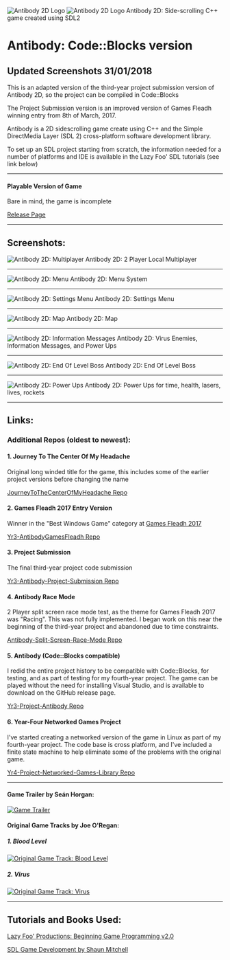![Antibody 2D Logo](https://raw.githubusercontent.com/joeaoregan/Yr3-Antibody-Project-Submission/master/Screenshots/Antibody1Logo.jpg "Antibody: Game Logo")
![Antibody 2D Logo](https://raw.githubusercontent.com/joeaoregan/Yr3-Antibody-Project-Submission/master/Screenshots/Antibody2Credits.jpg "Antibody: Game Logo")
Antibody 2D: Side-scrolling C++ game created using SDL2

# Antibody: Code::Blocks version

## Updated Screenshots 31/01/2018

This is an adapted version of the third-year project submission version of Antibody 2D, so the project can be compiled in Code::Blocks

The Project Submission version is an improved version of Games Fleadh winning entry from 8th of March, 2017. 

Antibody is a 2D sidescrolling game create using C++ and the Simple DirectMedia Layer (SDL 2) cross-platform software development library.

To set up an SDL project starting from scratch, the information needed for a number of platforms and IDE is available in the Lazy Foo' SDL tutorials (see link below)

---

#### Playable Version of Game
Bare in mind, the game is incomplete

[Release Page](https://github.com/joeaoregan/Yr3-Antibody-Project-Submission/releases)

---

## Screenshots:

![Antibody 2D: Multiplayer](https://raw.githubusercontent.com/joeaoregan/Yr3-Antibody-Project-Submission/master/Screenshots/Antibody3Multiplayer.jpg "Antibody 2D: Multiplayer")
Antibody 2D: 2 Player Local Multiplayer

---

![Antibody 2D: Menu](https://raw.githubusercontent.com/joeaoregan/Yr3-Antibody-Project-Submission/master/Screenshots/Antibody4Menu.jpg "Antibody 2D: Menu")
Antibody 2D: Menu System

---

![Antibody 2D: Settings Menu](https://raw.githubusercontent.com/joeaoregan/Yr3-Antibody-Project-Submission/master/Screenshots/Antibody5Settings.jpg "Antibody 2D: Settings Menu")
Antibody 2D: Settings Menu

---

![Antibody 2D: Map](https://raw.githubusercontent.com/joeaoregan/Yr3-Antibody-Project-Submission/master/Screenshots/Antibody6Map.jpg "Antibody: Map")
Antibody 2D: Map

---

![Antibody 2D: Information Messages](https://raw.githubusercontent.com/joeaoregan/Yr3-Antibody-Project-Submission/master/Screenshots/Antibody7InfoMessages.jpg "Antibody 2D: Information Messages")
Antibody 2D: Virus Enemies, Information Messages, and Power Ups

---

![Antibody 2D: End Of Level Boss](https://raw.githubusercontent.com/joeaoregan/Yr3-Antibody-Project-Submission/master/Screenshots/Antibody8Boss.jpg "Antibody 2D: End Of Level Boss")
Antibody 2D: End Of Level Boss

---

![Antibody 2D: Power Ups](https://raw.githubusercontent.com/joeaoregan/Yr3-Antibody-Project-Submission/master/Screenshots/Antibody9PowerUps.jpg "Antibody 2D: Power Ups")
Antibody 2D: Power Ups for time, health, lasers, lives, rockets

---

## Links: 

### Additional Repos (oldest to newest):

#### 1. Journey To The Center Of My Headache
Original long winded title for the game, this includes some of the earlier project versions before changing the name

[JourneyToTheCenterOfMyHeadache Repo](https://github.com/joeaoregan/JourneyToTheCenterOfMyHeadache)

#### 2. Games Fleadh 2017 Entry Version
Winner in the "Best Windows Game" category at [Games Fleadh 2017](http://gamesfleadh.ie/results/)

[Yr3-AntibodyGamesFleadh Repo](https://github.com/joeaoregan/Yr3-AntibodyGamesFleadh)

#### 3. Project Submission
The final third-year project code submission

[Yr3-Antibody-Project-Submission Repo](https://github.com/joeaoregan/Yr3-Antibody-Project-Submission)

#### 4. Antibody Race Mode
2 Player split screen race mode test, as the theme for Games Fleadh 2017 was "Racing". This was not fully implemented. I began work on this near the beginning of the third-year project and abandoned due to time constraints.

[Antibody-Split-Screen-Race-Mode Repo](https://github.com/joeaoregan/Antibody-Split-Screen-Race-Mode)

#### 5. Antibody (Code::Blocks compatible)
I redid the entire project history to be compatible with Code::Blocks, for testing, and as part of testing for my fourth-year project. The game can be played without the need for installing Visual Studio, and is available to download on the GitHub release page.

[Yr3-Project-Antibody Repo](https://github.com/joeaoregan/Yr3-Project-Antibody)

#### 6. Year-Four Networked Games Project
I've started creating a networked version of the game in Linux as part of my fourth-year project. The code base is cross platform, and I've included a finite state machine to help eliminate some of the problems with the original game.

[Yr4-Project-Networked-Games-Library Repo](https://github.com/joeaoregan/Yr4-Project-Networked-Games-Library)

---


#### Game Trailer by Seán Horgan:
[![Game Trailer](https://i.ytimg.com/vi/HQiAlmhXLqA/1.jpg)](https://youtu.be/HQiAlmhXLqA)

#### Original Game Tracks by Joe O'Regan:
##### 1. Blood Level
[![Original Game Track: Blood Level](https://i.ytimg.com/vi/ibIjSwFLAGo/hqdefault.jpg?custom=true&w=196&h=110&stc=true&jpg444=true&jpgq=90&sp=68&sigh=nYI-pdR6HJ37sam_RIRuTq1szWY)](https://youtu.be/ibIjSwFLAGo)

##### 2. Virus
[![Original Game Track: Virus](https://i.ytimg.com/vi/ibIjSwFLAGo/hqdefault.jpg?custom=true&w=196&h=110&stc=true&jpg444=true&jpgq=90&sp=68&sigh=nYI-pdR6HJ37sam_RIRuTq1szWY)](https://youtu.be/sHVVEVyt4xQ)

---

## Tutorials and Books Used:

[Lazy Foo' Productions: Beginning Game Programming v2.0](http://lazyfoo.net/tutorials/SDL/)

[SDL Game Development by Shaun Mitchell](https://www.packtpub.com/game-development/sdl-game-development)